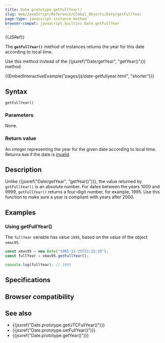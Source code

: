 ```yaml
---
title: Date.prototype.getFullYear()
slug: Web/JavaScript/Reference/Global_Objects/Date/getFullYear
page-type: javascript-instance-method
browser-compat: javascript.builtins.Date.getFullYear
---
```


{{JSRef}}

The **`getFullYear()`** method of  instances returns the year for this date according to local time.

Use this method instead of the {{jsxref("Date/getYear", "getYear()")}} method.

{{EmbedInteractiveExample("pages/js/date-getfullyear.html", "shorter")}}

## Syntax

```js-nolint
getFullYear()
```

### Parameters

None.

### Return value

An integer representing the year for the given date according to local time. Returns `NaN` if the date is [invalid](/Web/JavaScript/Reference/Global_Objects/Date#the_epoch_timestamps_and_invalid_date).

## Description

Unlike {{jsxref("Date/getYear", "getYear()")}}, the value returned by `getFullYear()` is an absolute number. For dates between the years 1000 and 9999, `getFullYear()` returns a four-digit number, for example, 1995. Use this function to make sure a year is compliant with years after 2000.

## Examples

### Using getFullYear()

The `fullYear` variable has value `1995`, based on the value of the  object `xmas95`.

```js
const xmas95 = new Date("1995-12-25T23:15:30");
const fullYear = xmas95.getFullYear();

console.log(fullYear); // 1995
```

## Specifications



## Browser compatibility



## See also

- {{jsxref("Date.prototype.getUTCFullYear()")}}
- {{jsxref("Date.prototype.setFullYear()")}}
- {{jsxref("Date.prototype.getYear()")}}
